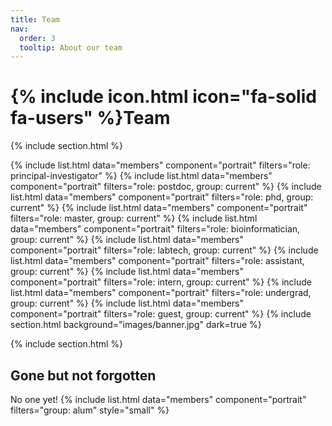 ```yaml
---
title: Team
nav:
  order: 3
  tooltip: About our team
---
```


# {% include icon.html icon="fa-solid fa-users" %}Team

{% include section.html %}

{% include list.html data="members" component="portrait" filters="role: principal-investigator" %}
{% include list.html data="members" component="portrait" filters="role: postdoc, group: current" %}
{% include list.html data="members" component="portrait" filters="role: phd, group: current" %}
{% include list.html data="members" component="portrait" filters="role: master, group: current" %}
{% include list.html data="members" component="portrait" filters="role: bioinformatician, group: current" %}
{% include list.html data="members" component="portrait" filters="role: labtech, group: current" %}
{% include list.html data="members" component="portrait" filters="role: assistant, group: current" %}
{% include list.html data="members" component="portrait" filters="role: intern, group: current" %}
{% include list.html data="members" component="portrait" filters="role: undergrad, group: current" %}
{% include list.html data="members" component="portrait" filters="role: guest, group: current" %}
{% include section.html background="images/banner.jpg" dark=true %}

{% include section.html %}

## Gone but not forgotten

No one yet!
{% include list.html data="members" component="portrait" filters="group: alum" style="small" %}








